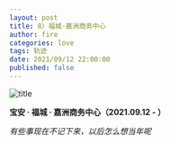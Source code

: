 ```yaml
---
layout: post
title: 8）福城·嘉洲商务中心
author: fire
categories: love 
tags: 轨迹
date: 2021/09/12 22:00:00
published: false
---
```


![title](https://image.sideproject.cn/titlex/titlex_120.jpg)

**宝安 · 福城 · 嘉洲商务中心（2021.09.12 - ）**

*有些事现在不记下来，以后怎么想当年呢*


